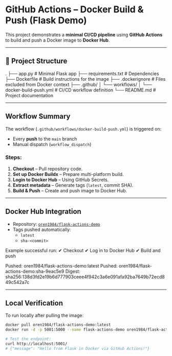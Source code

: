 #  GitHub Actions – Docker Build & Push (Flask Demo)

This project demonstrates a **minimal CI/CD pipeline** using **GitHub Actions** to build and push a Docker image to **Docker Hub**.

---

## 📂 Project Structure
.
├── app.py # Minimal Flask app
├── requirements.txt # Dependencies
├── Dockerfile # Build instructions for the image
├── .dockerignore # Files excluded from Docker context
├── .github/
│ └── workflows/
│ └── docker-build-push.yml # CI/CD workflow definition
└── README.md # Project documentation



---

##  Workflow Summary
The workflow (`.github/workflows/docker-build-push.yml`) is triggered on:
- Every **push** to the `main` branch  
- Manual dispatch (`workflow_dispatch`)  

### Steps:
1. **Checkout** – Pull repository code.  
2. **Set up Docker Buildx** – Prepare multi-platform build.  
3. **Login to Docker Hub** – Using GitHub Secrets.  
4. **Extract metadata** – Generate tags (`latest`, commit SHA).  
5. **Build & Push** – Create and push image to Docker Hub.  

---

##  Docker Hub Integration
- Repository: [`oren1984/flask-actions-demo`](https://hub.docker.com/r/oren1984/flask-actions-demo)  
- Tags pushed automatically:  
  - `latest`  
  - `sha-<commit>`  

Example successful run:
✔ Checkout
✔ Log in to Docker Hub
✔ Build and push

Pushed: oren1984/flask-actions-demo:latest
Pushed: oren1984/flask-actions-demo:sha-9eac5e9
Digest: sha256:138d3fd2e19b6d777903ceee4f942c3a6e091afa92ba7649b72ecd849c542a7c

---

## Local Verification
To run locally after pulling the image:

```bash
docker pull oren1984/flask-actions-demo:latest
docker run -d -p 5001:5000 --name flask-actions-demo oren1984/flask-actions-demo:latest

# Test the endpoint:
curl http://localhost:5001/
# {"message": "Hello from Flask in Docker via GitHub Actions!"}


